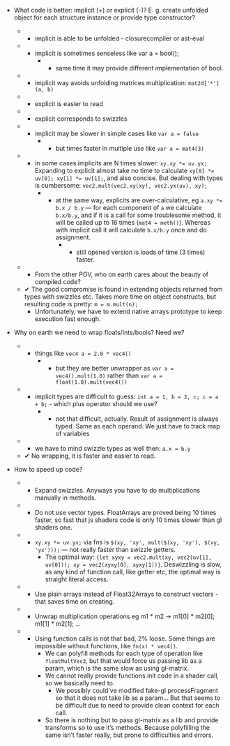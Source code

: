 * What code is better: implicit (+) or explicit (-)? E. g. create unfolded object for each structure instance or provide type constructor?
	* + implicit is able to be unfolded - closurecompiler or ast-eval
	* - implicit is sometimes senseless like var a = bool();
		* + same time it may provide different implementation of bool.
	* + implicit way avoids unfolding matrices multiplication: `mat2d['*'](a, b)`
	* - explicit is easier to read
	* - explicit corresponds to swizzles
	* - implicit may be slower in simple cases like `var a = false`
		* + but times faster in multiple use like `var a = mat4(3)`
	* - in some cases implicits are N times slower: `xy.xy *= uv.yx;`. Expanding to explicit almost take no time to calculate `xy[0] *= uv[0]; xy[1] *= uv[1];`, and also concise. But dealing with types is cumbersome: `vec2.mult(vec2.xy(xy), vec2.yx(uv), xy);`
		* + at the same way, explicits are over-calculative, eg `a.xy *= b.x / b.y` — for each component of `a` we calculate `b.x/b.y`, and if it is a call for some troublesome method, it will be called up to 16 times (`mat4 = meth()`). Whereas with implicit call it will calculate `b.x/b.y` once and do assignment.
			* - still opened version is loads of time (3 times) faster.
	* + From the other POV, who on earth cares about the beauty of compiled code?
	* ✔ The good compromise is found in extending objects returned from types with swizzles etc. Takes more time on object constructs, but resulting code is pretty: `m = m.mult(n);`
		* Unfortunately, we have to extend native arrays prototype to keep execution fast enough.
* Why on earth we need to wrap floats/ints/bools? Need we?
	* + things like `vec4 a = 2.0 * vec4()`
		* - but they are better unwrapper as `var a = vec4().mult(1.0)` rather than `var a = float(1.0).mult(vec4())`
	* + implicit types are difficult to guess: `int a = 1, b = 2, c; c = a + b;` - which plus operator should we use?
		* - not that difficult, actually. Result of assignment is always typed. Same as each operand. We just have to track map of variables
	* - we have to mind swizzle types as well then: `a.x = b.y`
	* ✔ No wrapping, it is faster and easier to read.

* How to speed up code?
	* + Expand swizzles. Anyways you have to do multiplications manually in methods.
	* + Do not use vector types. FloatArrays are proved being 10 times faster, so fast that js shaders code is only 10 times slower than gl shaders one.
	* + `xy.xy *= uv.yx;` via fns is `$(xy, 'xy', mult($(xy, 'xy'), $(xy, 'yx')));` — not really faster than swizzle getters.
		* The optimal way: `{let xyxy = vec2.mult(xy, vec2(uv[1], uv[0])); xy = vec2(xyxy[0], xyxy[1])}`. Deswizzling is slow, as any kind of function call, like getter etc, the optimal way is straight literal access.
	* + Use plain arrays instead of Float32Arrays to construct vectors - that saves time on creating.
	* + Unwrap multiplication operations eg m1 * m2 → m1[0] * m2[0]; m1[1] * m2[1]; ...
	* + Using function calls is not that bad, 2% loose. Some things are impossible without functions, like `fn(x) * vec4()`.
		* We can polyfill methods for each type of operation like `floatMultVec3`, but that would force us passing lib as a param, which is the same slow as using gl-matrix.
		* We cannot really provide functions init code in a shader call, so we basically need to.
			* We possibly could’ve modified fake-gl processFragment so that it does not take lib as a param... But that seems to be difficult due to need to provide clean context for each call.
		* So there is nothing but to pass gl-matrix as a lib and provide transforms so to use it’s methods. Because polyfilling the same isn’t faster really, but prone to difficulties and errors.
